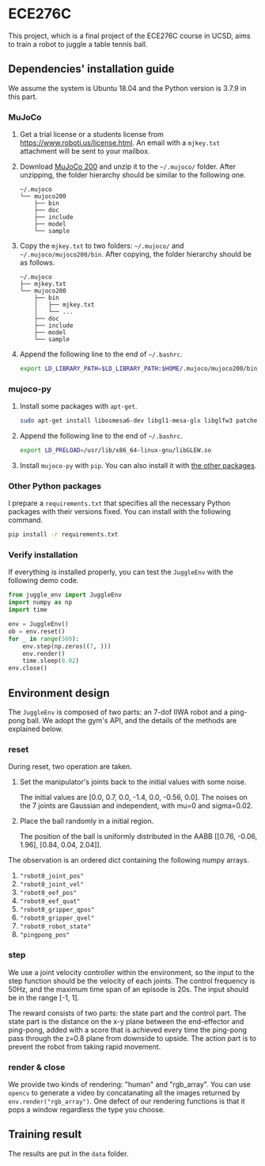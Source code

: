 # ECE276C

This project, which is a final project of the ECE276C course in UCSD, aims to train a robot to juggle a table tennis ball. 

## Dependencies' installation guide

We assume the system is Ubuntu 18.04 and the Python version is 3.7.9 in this part. 

### MuJoCo

1. Get a trial license or a students license from <https://www.roboti.us/license.html>. An email with a `mjkey.txt` attachment will be sent to your mailbox.

1. Download [MuJoCo 200](https://www.roboti.us/download/mujoco200_linux.zip) and unzip it to the `~/.mujoco/` folder. After unzipping, the folder hierarchy should be similar to the following one. 

    ```
    ~/.mujoco
    └── mujoco200
        ├── bin
        ├── doc
        ├── include
        ├── model
        └── sample
    ```

1. Copy the `mjkey.txt` to two folders: `~/.mujoco/` and `~/.mujoco/mujoco200/bin`. After copying, the folder hierarchy should be as follows. 

    ```
    ~/.mujoco
    ├── mjkey.txt
    └── mujoco200
        ├── bin
        │   ├── mjkey.txt
        │   └── ...
        ├── doc
        ├── include
        ├── model
        └── sample
    ```

1. Append the following line to the end of `~/.bashrc`. 

    ```bash
    export LD_LIBRARY_PATH=$LD_LIBRARY_PATH:$HOME/.mujoco/mujoco200/bin
    ```

### mujoco-py

1. Install some packages with `apt-get`.

    ```bash
    sudo apt-get install libosmesa6-dev libgl1-mesa-glx libglfw3 patchelf libglew-dev
    ```

1. Append the following line to the end of `~/.bashrc`. 

    ```bash
    export LD_PRELOAD=/usr/lib/x86_64-linux-gnu/libGLEW.so
    ```

1. Install `mujoco-py` with `pip`. You can also install it with [the other packages](#other-python-packages).

### Other Python packages

I prepare a `requirements.txt` that specifies all the necessary Python packages with their versions fixed. You can install with the following command. 

```bash
pip install -r requirements.txt
```

### Verify installation

If everything is installed properly, you can test the `JuggleEnv` with the following demo code. 

```python
from juggle_env import JuggleEnv
import numpy as np 
import time

env = JuggleEnv()
ob = env.reset()
for _ in range(500):
    env.step(np.zeros((7, )))
    env.render()
    time.sleep(0.02)
env.close()
```

## Environment design

The `JuggleEnv` is composed of two parts: an 7-dof IIWA robot and a ping-pong ball. We adopt the gym's API, and the details of the methods are explained below.

### reset 

During reset, two operation are taken. 

1. Set the manipulator's joints back to the initial values with some noise. 

    The initial values are [0.0, 0.7, 0.0, -1.4, 0.0, -0.56, 0.0]. The noises on the 7 joints are Gaussian and independent, with mu=0 and sigma=0.02.

1. Place the ball randomly in a initial region. 

    The position of the ball is uniformly distributed in the AABB [[0.76, -0.06, 1.96], [0.84, 0.04, 2.04]]. 

The observation is an ordered dict containing the following numpy arrays.

1. `"robot0_joint_pos"`
1. `"robot0_joint_vel"`
1. `"robot0_eef_pos"`
1. `"robot0_eef_quat"`
1. `"robot0_gripper_qpos"`
1. `"robot0_gripper_qvel"`
1. `"robot0_robot_state"`
1. `"pingpong_pos"`

### step

We use a joint velocity controller within the environment, so the input to the step function should be the velocity of each joints. The control frequency is 50Hz, and the maximum time span of an episode is 20s. The input should be in the range [-1, 1].

The reward consists of two parts: the state part and the control part. The state part is the distance on the x-y plane between the end-effector and ping-pong, added with a score that is achieved every time the ping-pong pass through the z=0.8 plane from downside to upside. The action part is to prevent the robot from taking rapid movement. 

### render & close

We provide two kinds of rendering: "human" and "rgb\_array". You can use `opencv` to generate a video by concatanating all the images returned by `env.render("rgb_array")`. One defect of our rendering functions is that it pops a window regardless the type you choose. 

## Training result

The results are put in the `data` folder. 
